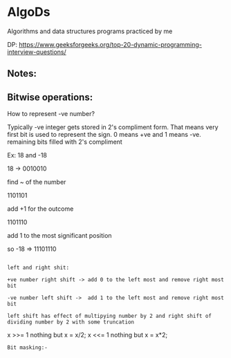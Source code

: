 # AlgoDs
Algorithms and data structures programs practiced by me

DP:
https://www.geeksforgeeks.org/top-20-dynamic-programming-interview-questions/

Notes:
-----
Bitwise operations:
------------------
How to represent -ve number?

Typically -ve integer gets stored in 2's compliment form. That means very first bit is used to represent the sign.
0 means +ve and 1 means -ve.
remaining bits filled with 2's compliment

Ex: 18 and -18

18 -> 0010010

find ~ of the number

  1101101

add +1 for the outcome

  1101110

add 1 to the most significant position

so -18 => 11101110
~~~~~~~~~~~~~~~~~~~~~~~~~~~~~~~~~~~~~~~~~~~~~~~~~~~~~~~~~~~~~~~~~~~~~~~~~~~~~~~~~~~~~~~~~~~~~~~~~~~~~~~~~~~~~~~~~~~~~~~

left and right shit:

+ve number right shift -> add 0 to the left most and remove right most bit

-ve number left shift ->  add 1 to the left most and remove right most bit

left shift has effect of multipying number by 2 and right shift of dividing number by 2 with some truncation
~~~~~~~~~~~~~~~~~~~~~~~~~~~~~~~~~~~~~~~~~~~~~~~~~~~~~~~~~~~~~~~~~~~~~~~~~~~~~~~~~~~~~~~~~~~~~~~~~~~~~~~~~~~~~~~~~~~~~~~


x >>= 1 nothing but x = x/2;
x <<= 1 nothing but x = x*2;


````````````````````````````````````````````````````````````````````````````````````````````````````````````````````````
Bit masking:-

